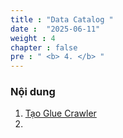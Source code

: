 ```yaml
---
title : "Data Catalog "
date :  "2025-06-11"
weight : 4
chapter : false
pre : " <b> 4. </b> "
---
```


### Nội dung

1. [Tạo Glue Crawler](4.1-GlueCrawler/)
2. 